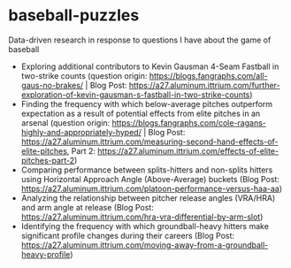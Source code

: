 # baseball-puzzles
Data-driven research in response to questions I have about the game of baseball

- Exploring additional contributors to Kevin Gausman 4-Seam Fastball in two-strike counts (question origin: https://blogs.fangraphs.com/all-gaus-no-brakes/ | Blog Post: https://a27.aluminum.ittrium.com/further-exploration-of-kevin-gausman-s-fastball-in-two-strike-counts)
- Finding the frequency with which below-average pitches outperform expectation as a result of potential effects from elite pitches in an arsenal (question origin: https://blogs.fangraphs.com/cole-ragans-highly-and-appropriately-hyped/ | Blog Post: https://a27.aluminum.ittrium.com/measuring-second-hand-effects-of-elite-pitches, Part 2: https://a27.aluminum.ittrium.com/effects-of-elite-pitches-part-2)
- Comparing performance between splits-hitters and non-splits hitters using Horizontal Approach Angle (Above-Average) buckets (Blog Post: https://a27.aluminum.ittrium.com/platoon-performance-versus-haa-aa)
- Analyzing the relationship between pitcher release angles (VRA/HRA) and arm angle at release (Blog Post: https://a27.aluminum.ittrium.com/hra-vra-differential-by-arm-slot)
- Identifying the frequency with which groundball-heavy hitters make significant profile changes during their careers (Blog Post: https://a27.aluminum.ittrium.com/moving-away-from-a-groundball-heavy-profile) 
